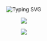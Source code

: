 ## <!-- Typing SVG -->
<p align="center">
        <img
        src="https://readme-typing-svg.herokuapp.com?size=30&width=800&lines=Welcome+To+My+Github+Profile."
            alt="Typing SVG"
        />
    </a>
</p>

<p align="center">
<img src="https://github-stats-alpha.vercel.app/api/?username=botxeditor&cc=000&tc=00ff00&ic=fff000&bc=fff" align="center">
</p>

<p align="middle">        
<a href="https://telegram.dog/KP51107"><img src="https://img.shields.io/badge/Tᴇʟᴇɢʀᴀᴍ-purple.svg?logo=telegram"></a>
